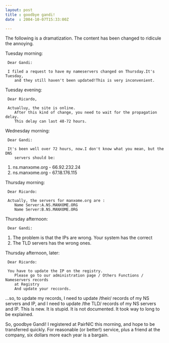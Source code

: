 ```yaml
---
layout: post
title : goodbye gandi!
date  : 2004-10-07T15:33:00Z

---
```

The following is a dramatization.  The content has been changed to ridicule the annoying.

Tuesday morning:
<pre><code>	Dear Gandi:
</code></pre>
<pre><code>	I filed a request to have my nameservers changed on Thursday.It's Tuesday,
	and they still haven't been updated!This is very inconvenient.
</code></pre>

Tuesday evening:
<pre><code>	Dear Ricardo,
</code></pre>
<pre><code>	Actualluy, the site is online.
	After this kind of change, you need to wait for the propagation delay.
	This delay can last 48-72 hours.
</code></pre>

Wednesday morning:
<pre><code>	Dear Gandi:
</code></pre>
<pre><code>	It's been well over 72 hours, now.I don't know what you mean, but the DNS
	servers should be:
</code></pre>
<ol>
<li value="x">ns.manxome.org - 66.92.232.24</li>
<li value="y">ns.manxome.org - 67.18.176.115</li>
</ol>

Thursday morning:
<pre><code>	Dear Ricardo:
</code></pre>
<pre><code>	Actually, the servers for manxome.org are :
	Name Server:A.NS.MANXOME.ORG
	Name Server:B.NS.MANXOME.ORG
</code></pre>

Thursday afternoon:
<pre><code>	Dear Gandi:
</code></pre>
<ol>
<li value="Fine">The problem is that the IPs are wrong.  Your system has the correct</li>
<li value="ones">The TLD servers has the wrong ones.</li>
</ol>

Thursday afternoon, later:
<pre><code>	Dear Ricardo:
</code></pre>
<pre><code>	You have to update the IP on the registry.
	Please go to our administration page / Others Functions / Nameservers records
	at Registry
	And update your reccords. 
</code></pre>

...so, to update my records, I need to update /their/ records of my NS servers and IP, and I need to update /the TLD/ records of my NS servers and IP.  This is new.  It is stupid.  It is not documented.  It took way to long to be explained.

So, goodbye Gandi!  I registered at PairNIC this morning, and hope to be transferred quickly.  For reasonable (or better!) service, plus a friend at the company, six dollars more each year is a bargain.


